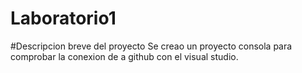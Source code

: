 # Laboratorio1

#Descripcion breve del proyecto
Se creao un proyecto consola para comprobar la conexion de a github con el visual studio.
